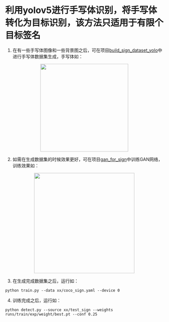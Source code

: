 # 利用yolov5进行手写体识别，将手写体转化为目标识别，该方法只适用于有限个目标签名
1. 在有一些手写体图像和一些背景图之后，可在项目[build_sign_dataset_yolo](https://github.com/JiangHejun/build_sign_dataset_yolo)中进行手写体数据集生成，手写体如：
<p align="center">
    <img src="https://github.com/JiangHejun/build_sign_dataset_yolo/tree/main/dataset/signature/hccl/1.png" width="280"\>
</p>

2. 如需在生成数据集的时候效果更好，可在项目[gan_for_sign](https://github.com/JiangHejun/gan_for_sign)中训练GAN网络，训练效果如：
<p align="center">
    <img src="https://github.com/JiangHejun/gan_for_sign/tree/main/show/train.gif" width="320"\>
</p>

3. 在生成完成数据集之后，运行如：
```
python train.py --data xx/coco_sign.yaml --device 0
```

4. 训练完成之后，运行如：
```
python detect.py --source xx/test_sign --weights runs/train/exp/weight/best.pt --conf 0.25
```